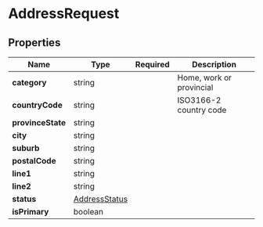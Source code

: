 # AddressRequest



## Properties

| Name | Type | Required | Description |
| ------------ | ------------- | ------------- | ------------- |
| **category** | string |  | Home, work or provincial |
**countryCode** | string |  | ISO3166-2 country code |
**provinceState** | string |  |  |
**city** | string |  |  |
**suburb** | string |  |  |
**postalCode** | string |  |  |
**line1** | string |  |  |
**line2** | string |  |  |
**status** | [AddressStatus](AddressStatus.md) |  |  |
**isPrimary** | boolean |  |  |


